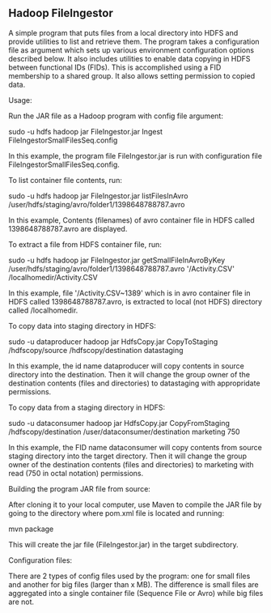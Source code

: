 Hadoop FileIngestor
-----------------------------

A simple program that puts files from a local directory into HDFS and provide utilities to list and retrieve them. The program  takes a configuration file as argument which sets up various environment configuration options described below. 
It also includes utilities to enable data copying in HDFS between functional IDs (FIDs). This is accomplished using a FID membership to a shared group. It also allows setting permission to copied data.

Usage:

Run the JAR file as a Hadoop program with config file argument:

sudo -u hdfs hadoop jar FileIngestor.jar Ingest FileIngestorSmallFilesSeq.config

In this example, the program file FileIngestor.jar is run with configuration file FileIngestorSmallFilesSeq.config.

To list container file contents, run:

sudo -u hdfs hadoop jar FileIngestor.jar listFilesInAvro /user/hdfs/staging/avro/folder1/1398648788787.avro

In this example, Contents (filenames) of avro container file in HDFS called  1398648788787.avro are displayed.

To extract a file from HDFS container file, run:

sudo -u hdfs hadoop jar FileIngestor.jar getSmallFileInAvroByKey /user/hdfs/staging/avro/folder1/1398648788787.avro '/Activity.CSV' /localhomedir/Activity.CSV

In this example, file '/Activity.CSV~1389' which is in avro container file in HDFS called  1398648788787.avro, is extracted to local (not HDFS) directory called /localhomedir.

To copy data into staging directory in HDFS:

sudo -u dataproducer hadoop jar HdfsCopy.jar CopyToStaging /hdfscopy/source /hdfscopy/destination datastaging

In this example, the id name dataproducer will copy contents in source directory into the destination. Then it will change the group owner of the destination contents (files and directories) to datastaging with appropridate permissions.

To copy data from a staging directory in HDFS:

sudo -u dataconsumer hadoop jar HdfsCopy.jar CopyFromStaging /hdfscopy/destination /user/dataconsumer/destination marketing 750

In this example, the FID name dataconsumer will copy contents from source staging directory into the target directory. Then it will change the group owner of the destination contents (files and directories) to marketing with read  (750 in octal notation) permissions.


Building the program JAR file from source:

After cloning it to your local computer, use Maven to compile the JAR file by going to the directory where pom.xml file is located and running:

mvn package

This will create the jar file (FileIngestor.jar) in the target subdirectory.


Configuration files:

There are 2 types of config files used by the program: one for small files and another for big files (larger than x MB). The difference is small files are aggregated into a single container file (Sequence File or Avro) while big files are not.
